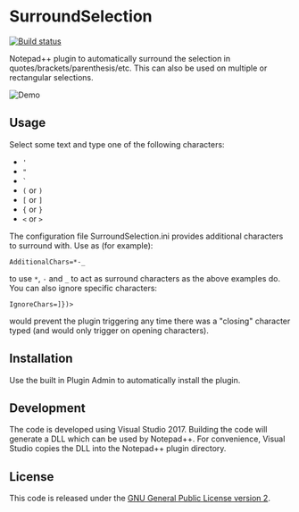 # SurroundSelection

[![Build status](https://ci.appveyor.com/api/projects/status/y3rxu3o00clgxm7f?svg=true)](https://ci.appveyor.com/project/dail8859/surroundselection)

Notepad++ plugin to automatically surround the selection in quotes/brackets/parenthesis/etc. This can also be used on multiple or rectangular selections.

![Demo](/img/Demo.gif)

## Usage
Select some text and type one of the following characters:
- `'`
- `"`
- `` ` ``
- `(` or `)`
- `[` or `]`
- `{` or `}`
- `<` or `>`

The configuration file SurroundSelection.ini provides additional characters to surround with. Use as (for example):

    AdditionalChars=*-_

to use `*`, `-` and `_` to act as surround characters as the above examples do. You can also ignore specific characters:

    IgnoreChars=]})>

would prevent the plugin triggering any time there was a "closing" character typed (and would only trigger on opening characters).

## Installation

Use the built in Plugin Admin to automatically install the plugin.

## Development
The code is developed using Visual Studio 2017. Building the code will generate a DLL which can be used by Notepad++. For convenience, Visual Studio copies the DLL into the Notepad++ plugin directory.

## License
This code is released under the [GNU General Public License version 2](http://www.gnu.org/licenses/gpl-2.0.txt).
